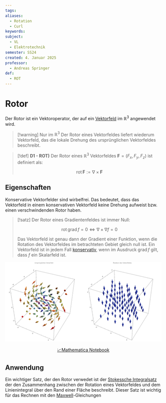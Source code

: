 ```yaml
---
tags: 
aliases:
  - Rotation
  - Curl
keywords: 
subject:
  - VL
  - Elektrotechnik
semester: SS24
created: 4. Januar 2025
professor:
  - Andreas Springer
def:
  - ROT
---
```

 

# Rotor

Der Rotor ist ein Vektoroperator, der auf ein [Vektorfeld](Vektorfeld.md) im $\mathbb{R}^3$ angewendet wird.

> [!warning] Nur im $\mathbb{R}^3$
> Der Rotor eines Vektorfeldes liefert wiederum Vektorfeld, das die lokale Drehung des ursprünglichen Vektorfeldes beschreibt.


> [!def] **D1 - ROT)** Der Rotor eines $\mathbb{R}^3$ Vektorfeldes $\mathbf{F} = (F_x, F_y, F_z)$ ist definiert als:
>
>$$\mathrm{rot} \,\mathbf{F} := \nabla \times \mathbf{F}$$

## Eigenschaften

Konservative Vektorfelder sind wirbelfrei. Das bedeutet, dass das Vektorfeld in einem konservativen Vektorfeld keine Drehung aufweist bzw. einen verschwindenden Rotor haben. 

> [!satz] Der Rotor eines Gradientenfeldes ist immer Null:
>
> $$\operatorname{rot}\operatorname{grad}f = 0 \iff \nabla \times \nabla f = 0$$
> 
> Das Vektorfeld ist genau dann der Gradient einer Funktion, wenn die Rotation des Vektorfeldes im betrachteten Gebiet gleich null ist. Ein Vektorfeld ist in jedem Fall [konservativ](../Mathematik/Analysis/Wegunabhängig.md), wenn im Ausdruck $\operatorname{grad}f$ gilt, dass $f$ ein Skalarfeld ist.

![800](../Mathematik/Simulationen/Rotor.png)

<center><a href="Mathematik/Simulationen/Rotor.nb" class="internal-link">📈Mathematica Notebook</a></center>

## Anwendung

Ein wichtiger Satz, der den Rotor verwedet ist der [Stokessche Integralsatz](../Mathematik/Stokesscher%20Integralsatz.md) der den Zusammenhang zwischen der Rotation eines Vektorfeldes und dem Linienintegral über den Rand einer Fläche beschreibt.
Dieser Satz ist wichtig für das Rechnen mit den [Maxwell](Maxwell.md)-Gleichungen